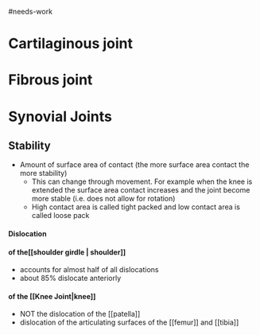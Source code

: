 #needs-work 
# Cartilaginous joint


# Fibrous joint

# Synovial Joints

## Stability
- Amount of surface area of contact (the more surface area contact the more stability)
	- This can change through movement. For example when the knee is extended the surface area contact increases and the joint become more stable (i.e. does not allow for rotation)
	- High contact area is called tight packed and low contact area is called loose pack
#### Dislocation
#### of the[[shoulder girdle | shoulder]]
- accounts for almost half of all dislocations
- about 85% dislocate anteriorly 
#### of the [[Knee Joint|knee]]
- NOT the dislocation of the [[patella]]
- dislocation of the articulating surfaces of the [[femur]] and [[tibia]]